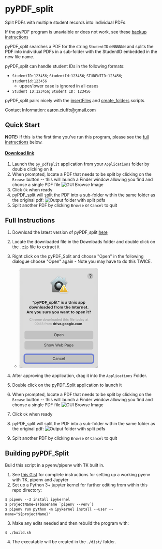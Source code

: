 # pyPDF_split
Split PDFs with multiple student records into individual PDFs.

If the pyPDF program is unavialble or does not work, see these [backup instructions](https://github.com/txoof/pyPDF_split/blob/master/Backup_Plan.md#backup-plan-for-pypdfsplit)

pyPDF_split searches a PDF for the string `StudentID:NNNNNNN` and splits the PDF into individual PDFs in a sub-folder with the StudentID embedded in the new file name.

pyPDF_split can handle student IDs in the following formats:

* `StudentID:123456`; `StudentId:123456`; `STUDENTID:123456`; `studentid:123456` 
    - upper/lower case is ignored in all cases
* `Student ID:123456`; `Student ID: 123456`

pyPDF_split pairs nicely with the [insertFiles](https://github.com/txoof/insertFiles) and [create_folders](https://github.com/txoof/portfolioCreator) scripts.

Contact Information:
aaron.ciuffo@gmail.com


## Quick Start
**NOTE:** If this is the first time you've run this program, please see the [full instructions](#FullInstructions) below.

#### [Download link](https://github.com/txoof/pyPDF_split/blob/master/pypdfsplit.pkg)

1. Launch the `py_pdfsplit` application from your `Applications` folder by double clicking on it.
2. When prompted, locate a PDF that needs to be split by clicking on the `Browse` button -- this will launch a Finder window allowing you find and choose a single PDF file
    ![GUI Browse Image](./docs/gui_browse.png)
3. Click `Ok` when ready
4. pyPDF_split will split the PDF into a sub-folder within the same folder as the original pdf:
    ![Output folder with split pdfs](./docs/output_split.png)
5. Split another PDF by clicking `Browse` or `Cancel` to quit

<a name='FullInstructions'></a>
## Full Instructions
1. Download the latest version of pyPDF_split [here](https://github.com/txoof/pyPDF_split/blob/master/pypdfsplit.pkg)
2. Locate the downloaded file in the Downloads folder and double click on the `.zip` file to extract it
3. Right click on the pyPDF_Split and choose "Open" in the following dialogue choose "Open" again - Note you may have to do this TWICE.
   - ![Open Dialogue](./docs/open_dialogue.png)

4. After approving the application, drag it into the `Applications` Folder.
5. Double click on the pyPDF_Split application to launch it
6. When prompted, locate a PDF that needs to be split by clicking on the `Browse` button -- this will launch a Finder window allowing you find and choose a single PDF file
    ![GUI Browse Image](./docs/gui_browse.png)
7. Click `Ok` when ready
8. pyPDF_split will split the PDF into a sub-folder within the same folder as the original pdf:
    ![Output folder with split pdfs](./docs/output_split.png)
9. Split another PDF by clicking `Browse` or `Cancel` to quit

## Building pyPDF_Split
Build this script in a pyenv/pipenv with TK built in.
1. See [this Gist](https://gist.github.com/txoof/675e72d43f1bfbade04fdcec99ff4085) for complete instructions for setting up a working pyenv with TK, pipenv and Jupyter
2. Set up a Python 3+ jupyter kernel for further editing from within this repo directory:
```
$ pipenv --3 install ipykernel
$ projectName=$(basename `pipenv --venv`)
$ pipenv run python -m ipykernel install --user --name="${projectName}"
```
3. Make any edits needed and then rebuild the program with:
```
$ ./build.sh
```
4. The executable will be created in the `./dist/` folder.
